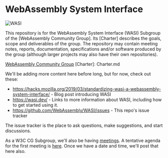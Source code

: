 # WebAssembly System Interface

![WASI](WASI.png)

This repository is for the WebAssembly System Interface (WASI) Subgroup of the
[WebAssembly Community Group]. Its [Charter] describes the goals, scope and
deliverables of the group. The repository may contain meeting notes, reports,
documentation, specifications and/or software produced by the group (although
larger projects may also have their own repositories).

[WebAssembly Community Group](https://www.w3.org/community/webassembly/)
[Charter]: Charter.md

We'll be adding more content here before long, but for now, check out these:
 - https://hacks.mozilla.org/2019/03/standardizing-wasi-a-webassembly-system-interface/ - Blog post introducing WASI
 - https://wasi.dev/ - Links to more information about WASI, including
   how to get started using it.
 - https://github.com/WebAssembly/WASI/issues - This repo's issue tracker

The issue tracker is the place to ask questions, make suggestions, and start
discussions.

As a W3C CG Subgroup, we'll also be having [meetings](meetings/README.md).
A tentative agenda for the first meeting is [here](https://github.com/WebAssembly/WASI/blob/master/meetings/2019/WASI-liftoff.md).
Once we have a date and time, we'll post that here also.
